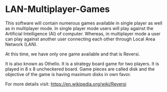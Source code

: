 # LAN-Multiplayer-Games
This software will contain numerous games available in single player as well as in multiplayer mode. In single player mode users will play against the Artificial Intelligence (AI) of computer. Whereas, in multiplayer mode a user can play against another user connecting each other through Local Area Network (LAN).

At this time, we have only one game available and that is Reversi.

It is also known as Othello. It is a strategy board game for two players. It is played in 8 x 8 uncheckered board. Game pieces are called disk and the objective of the game is having maximum disks in own favor.

For more details visit: https://en.wikipedia.org/wiki/Reversi
